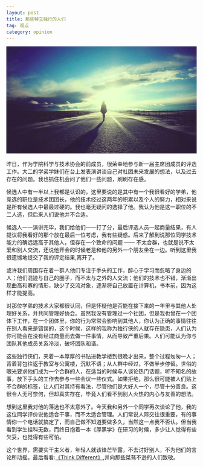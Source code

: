 ```yaml
---
layout: post
title: 那些特立独行的人们
tag: 观点
category: opinion
---
```


![both](/images/bg/maxresdefault.jpg)

昨日，作为学院科学与技术协会的前成员，很荣幸地参与新一届主席团成员的评选工作。大二的学弟学妹们在台上发表演讲谈自己对社团未来发展的想法，以及过去存在的问题。我也抓住机会问了他们一些问题，刷刷存在感。

候选人中有一半以上我都是认识的，这里要说的是其中有一个我很看好的学弟，他竞选的职位是技术团团长，他的技术经过这两年的积累以及个人的努力，相对来说是所有候选人中最最过硬的。我也毫无疑问的选择了他。我认为他是这一职位的不二人选，但后来人们说他并不合适。

候选人一一演讲完毕，我们给他们一一打了分，最后评选人员一起商量结果，有人提议将我看好的那个放在最后一位考虑，我有些疑惑。后来了解到说那位同学技术能力的确远远高于其他人，但存在一个致命的问题 —— 不太合群，也就是说不太爱和别人交流，还说他开会的时候老是和他的另外一个朋友坐在一边。听到这里我很遗憾地提交了我的评定结果,离开了。

<!--more-->

或许我们周围存在着一群人他们专注于手头的工作，醉心于学习而忽略了身边的人；他们混迹与自己的圈子，而不太与之外的人交流；他们的技术也不错，渐渐出现曲高和寡的情形，缺少了交流对象，逐渐将自己放置在计算机，书本前，因为这样才能提高。

对那位学弟的技术大家都很认同，但是怀疑他是否能在接下来的一年里与其他人处理好关系，并共同管理好协会。虽然我没有管理过一个社团，但是我也曾在一个团体下工作，在一个团体里，你的行为常常会影响到其他人，你认为正确的事情往往在别人看来是错误的，这个时候，这样的我称为独行侠的人就存在隐患，人们认为你可能会在没有经过商量而去做一件事情，从而导致严重后果。人们可能认为你与团队其他成员关系冷淡，破坏团队和谐。

这些独行侠们，夹着一本厚厚的书钻进教学楼到很晚才出来，整个过程匆匆一人；背着背包往返于教室与公寓楼，沉默不语；从人群中经过，不做半步停留。世俗的眼光要求他们成为一个合群的人，在适当的时候与人谈论热门话题，听不知名的故事，放下手头的工作去参与一些会议一些仪式。如果拒绝，那么很可能被人们贴上不合群的标签，让人们对其持有看法，尽管他们是大好人一个，尽管十分善良。这很令人无可奈何，但却真实存在，毕竟人们看不到别人火热的内心与友善的想法。

想到这里我对他的落选也不太意外了。今天我和另外一个同学再次谈论了他，我的这位同学评价说他适合干事，而不太适合管理。人们常说人际交往很重要，有的事情你一个电话就搞定了，而自己做不知道要做多久，当然这一点我不否认。但当我看到学生挂科无数，而终日抱着一本《厚黑学》在研习的时候，多少让人觉得有些欠妥，也觉得有些可怕。

这个世界，需要实干主义者，年轻人就该锋芒毕露，不去讨好别人，不为他们的言论所动摇。最后看看:[《Think Different》](http://v.qq.com/boke/page/o/0/i/o0136g1etri.html),并向那些桀骜不逊的人们致敬。

